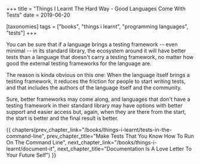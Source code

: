 +++
title = "Things I Learnt The Hard Way - Good Languages Come With Tests"
date = 2019-06-20

[taxonomies]
tags = ["books", "things i learnt", "programming languages", "tests"]
+++

You can be sure that if a language brings a testing framework -- even minimal
-- in its standard library, the ecosystem around it will have better tests
than a language that doesn't carry a testing framework, no matter how good the
external testing frameworks for the language are.

<!-- more -->

The reason is kinda obvious on this one: When the language itself brings a
testing framework, it reduces the friction for people to start writing tests,
and that includes the authors of the language itself and the community.

Sure, better frameworks may come along, and languages that don't have a
testing framework in their standard library may have options with better
support and easier access but, again, when they are there from the start, the
start is better and the final result is better.

{{ chapters(prev_chapter_link="/books/things-i-learnt/tests-in-the-command-line", prev_chapter_title="Make Tests That You Know How To Run On The Command Line", next_chapter_link="/books/things-i-learnt/document-it", next_chapter_title="Documentation Is A Love Letter To Your Future Self") }}

